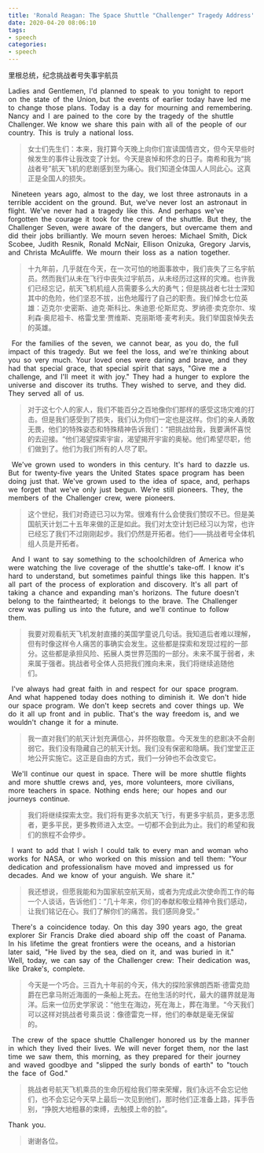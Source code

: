 ```yaml
---
title: 'Ronald Reagan: The Space Shuttle "Challenger" Tragedy Address'
date: 2020-04-20 08:06:10
tags:
- speech
categories:
- speech
---
```


里根总统，纪念挑战者号失事宇航员

<!--more-->

Ladies and Gentlemen, I'd planned to speak to you tonight to report on the state of the Union, but the events of earlier today have led me to change those plans. Today is a day for mourning and remembering. Nancy and I are pained to the core by the tragedy of the shuttle Challenger. We know we share this pain with all of the people of our country. This is truly a national loss. 

> 女士们先生们：本来，我打算今天晚上向你们宣读国情咨文，但今天早些时候发生的事件让我改变了计划。今天是哀悼和怀念的日子。南希和我为“挑战者号”航天飞机的悲剧感到至为痛心。我们知道全体国人人同此心。这真正是全国人的损失。         

 Nineteen years ago, almost to the day, we lost three astronauts in a terrible accident on the ground. But, we've never lost an astronaut in flight. We've never had a tragedy like this. And perhaps we've forgotten the courage it took for the crew of the shuttle. But they, the Challenger Seven, were aware of the dangers, but overcame them and did their jobs brilliantly. We mourn seven heroes: Michael Smith, Dick Scobee, Judith Resnik, Ronald McNair, Ellison Onizuka, Gregory Jarvis, and Christa McAuliffe. We mourn their loss as a nation together.   

> 十九年前，几乎就在今天，在一次可怕的地面事故中，我们丧失了三名宇航员。然而我们从未在飞行中丧失过宇航员，从未经历过这样的灾难。也许我们已经忘记，航天飞机机组人员需要多么大的勇气；但是挑战者七壮士深知其中的危险，他们坚忍不拔，出色地履行了自己的职责。我们悼念七位英雄：迈克尔·史密斯、迪克·斯科比、朱迪恩·伦斯尼克、罗纳德·卖克奈尔、埃利森·奥尼祖卡、格雷戈里·贾维斯、克丽斯塔·麦考利夫。我们举国哀悼失去的英雄。         

 For the families of the seven, we cannot bear, as you do, the full impact of this tragedy. But we feel the loss, and we're thinking about you so very much. Your loved ones were daring and brave, and they had that special grace, that special spirit that says, "Give me a challenge, and I'll meet it with joy." They had a hunger to explore the universe and discover its truths. They wished to serve, and they did. They served all of us.  

>对于这七个人的家人，我们不能百分之百地像你们那样的感受这场灾难的打击。但是我们感受到了损失，我们认为你们一定也是这样。你们的亲人勇敢无畏，他们的特殊姿态和特殊精神告诉我们：“把挑战给我，我要满怀喜悦的去迎接。“他们渴望探索宇宙，渴望揭开宇宙的奥秘。他们希望尽职，他们做到了。他们为我们所有的人尽了职。         

 We've grown used to wonders in this century. It's hard to dazzle us. But for twenty-five years the United States space program has been doing just that. We've grown used to the idea of space, and, perhaps we forget that we've only just begun. We're still pioneers. They, the members of the Challenger crew, were pioneers.    

>这个世纪，我们对奇迹已习以为常。很难有什么会使我们赞叹不已。但是美国航天计划二十五年来做的正是如此。我们对太空计划已经习以为常，也许已经忘了我们不过刚刚起步。我们仍然是开拓者。他们——挑战者号全体机组人员是开拓者。         

 And I want to say something to the schoolchildren of America who were watching the live coverage of the shuttle's take-off. I know it's hard to understand, but sometimes painful things like this happen. It's all part of the process of exploration and discovery. It's all part of taking a chance and expanding man's horizons. The future doesn't belong to the fainthearted; it belongs to the brave. The Challenger crew was pulling us into the future, and we'll continue to follow them.    

>我要对观看航天飞机发射直播的美国学童说几句话。我知道后者难以理解，但有时像这样令人痛苦的事确实会发生。这些都是探索和发现过程的一部分。这些都是承担风险、拓展人类世界范围的一部分。未来不属于弱者，未来属于强者。挑战者号全体人员把我们推向未来，我们将继续追随他们。         

 I've always had great faith in and respect for our space program. And what happened today does nothing to diminish it. We don't hide our space program. We don't keep secrets and cover things up. We do it all up front and in public. That's the way freedom is, and we wouldn't change it for a minute.    

>我一直对我们的航天计划充满信心，并怀抱敬意。今天发生的悲剧决不会削弱它。我们没有隐藏自己的航天计划。我们没有保密和隐瞒。我们堂堂正正地公开实施它。这正是自由的方式，我们一分钟也不会改变它。         

 We'll continue our quest in space. There will be more shuttle flights and more shuttle crews and, yes, more volunteers, more civilians, more teachers in space. Nothing ends here; our hopes and our journeys continue.      

>我们将继续探索太空。我们将有更多次航天飞行，有更多宇航员，更多志愿者，更多平民，更多教师进入太空。一切都不会到此为止。我们的希望和我们的旅程不会停步。         

 I want to add that I wish I could talk to every man and woman who works for NASA, or who worked on this mission and tell them: "Your dedication and professionalism have moved and impressed us for decades. And we know of your anguish. We share it."  

>我还想说，但愿我能和为国家航空航天局，或者为完成此次使命而工作的每一个人谈话，告诉他们：“几十年来，你们的奉献和敬业精神令我们感动，让我们铭记在心。我们了解你们的痛苦。我们感同身受。”         

 There's a coincidence today. On this day 390 years ago, the great explorer Sir Francis Drake died aboard ship off the coast of Panama. In his lifetime the great frontiers were the oceans, and a historian later said, "He lived by the sea, died on it, and was buried in it." Well, today, we can say of the Challenger crew: Their dedication was, like Drake's, complete.  

>今天是一个巧合。三百九十年前的今天，伟大的探险家佛朗西斯·德雷克勋爵在巴拿马附近海面的一条船上死去。在他生活的时代，最大的疆界就是海洋。后来一位历史学家说：“他生在海边，死在海上，葬在海里。“今天我们可以这样对挑战者号乘员说：像德雷克一样，他们的奉献是毫无保留的。         

 The crew of the space shuttle Challenger honored us by the manner in which they lived their lives. We will never forget them, nor the last time we saw them, this morning, as they prepared for their journey and waved goodbye and "slipped the surly bonds of earth" to "touch the face of God." 

>挑战者号航天飞机乘员的生命历程给我们带来荣耀，我们永远不会忘记他们，也不会忘记今天早上最后一次见到他们，那时他们正准备上路，挥手告别，“挣脱大地粗暴的束缚，去触摸上帝的脸”。 

Thank you.    

>谢谢各位。 